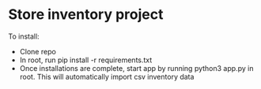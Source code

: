 # Store inventory project

To install:
- Clone repo
- In root, run pip install -r requirements.txt
- Once installations are complete, start app by running python3 app.py in root. This will automatically import csv inventory data